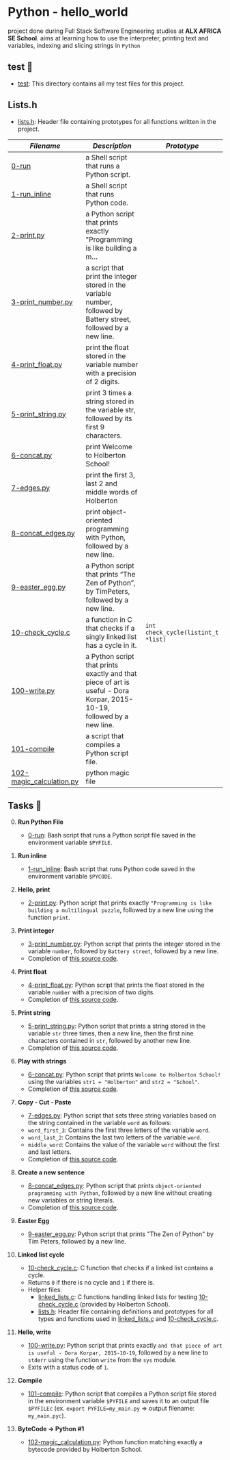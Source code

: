 # Python - hello_world

project done during Full Stack Software Engineering studies at __ALX AFRICA SE School__. aims at learning how to use the interpreter, printing text and variables, indexing and slicing strings in `Python`

## test 📁
- [test](./tests/): This directory contains all my test files for this project.

## Lists.h
* [lists.h](./lists.h): Header file containing prototypes for all functions written in the project.

_Filename_ | _Description_ | _Prototype_
-----------|---------------|------------
[0-run](./0-run) | a Shell script that runs a Python script. |
[1-run_inline](./1-run_inline) | a Shell script that runs Python code. |
[2-print.py](./2-print.py) | a Python script that prints exactly "Programming is like building a m…|
[3-print_number.py](./3-print_number.py) | a script that print the integer stored in the variable number, followed by Battery street, followed by a new line. |
[4-print_float.py](./4-print_float.py) | print the float stored in the variable number with a precision of 2 digits. |
[5-print_string.py](5-print_string.py) | print 3 times a string stored in the variable str, followed by its first 9 characters. |
[6-concat.py](6-concat.py) | print Welcome to Holberton School! |
[7-edges.py](7-edges.py) | print the first 3, last 2 and middle words of Holberton |
[8-concat_edges.py](8-concat_edges.py) | print object-oriented programming with Python, followed by a new line. |
[9-easter_egg.py](9-easter_egg.py) | a Python script that prints “The Zen of Python”, by TimPeters, followed by a new line. |
[10-check_cycle.c](10-check_cycle.c) | a function in C that checks if a singly linked list has a cycle in it. | `int check_cycle(listint_t *list)`
[100-write.py](100-write.py) | a Python script that prints exactly and that piece of art is useful - Dora Korpar, 2015-10-19, followed by a new line. |
[101-compile](101-compile) | a script that compiles a Python script file. |
[102-magic_calculation.py](102-magic_calculation.py) | python magic file |


## Tasks 🛅

0. **Run Python File**
    - [0-run](./0-run): Bash script that runs a Python script file saved in the environment variable `$PYFILE`.


1. **Run inline**
    - [1-run_inline](./1-run_inline): Bash script that runs Python code saved in the environment variable `$PYCODE`.


2. **Hello, print**
    - [2-print.py](./2-print.py): Python script that prints exactly `"Programming is like building a multilingual puzzle`, followed by a new line using the function `print`.


3. **Print integer**
    - [3-print_number.py](./3-print_number.py): Python script that prints the integer stored in the variable `number`, followed by `Battery street`, followed by a new line.
    - Completion of [this source code](https://github.com/holbertonschool/0x00.py/blob/master/3-print_number.py).


4. **Print float**
    - [4-print_float.py](./4-print_float.py): Python script that prints the float stored in the variable `number` with a precision of two digits.
    - Completion of [this source code](https://github.com/holbertonschool/0x00.py/blob/master/4-print_float.py).


5. **Print string**
    - [5-print_string.py](5-print_string.py): Python script that prints a string stored in the variable `str` three times, then a new line, then the first nine characters contained in `str`, followed by another new line.
    - Completion of [this source code](https://github.com/holbertonschool/0x00.py/blob/master/5-print_string.py).


6. **Play with strings**
    - [6-concat.py](./6-concat.py): Python script that prints `Welcome to Holberton School!` using the variables `str1 = "Holberton"` and `str2 = "School"`.
    - Completion of [this source code](https://github.com/holbertonschool/0x00.py/blob/master/6-concat.py).


7. **Copy - Cut - Paste**
    - [7-edges.py](7-edges.py): Python script that sets three string variables based on the string contained in the variable `word` as follows:
    - `word_first_3`: Contains the first three letters of the variable `word`.
    - `word_last_2`: Contains the last two letters of the variable `word`.
    - `middle_word`: Contains the value of the variable `word` without the first and last letters.
    - Completion of [this source code](https://github.com/holbertonschool/0x00.py/blob/master/7-edges.py).


8. **Create a new sentence**
    - [8-concat_edges.py](8-concat_edges.py): Python script that prints `object-oriented programming with Python`, followed by a new line without creating new variables or string literals.
    - Completion of [this source code](https://github.com/holbertonschool/0x00.py/blob/master/8-concat_edges.py).


9. **Easter Egg**
    - [9-easter_egg.py](9-easter_egg.py): Python script that prints "The Zen of Python" by Tim Peters, followed by a new line.


10. **Linked list cycle**
    - [10-check_cycle.c](10-check_cycle.c): C function that checks if a linked list contains a cycle.
    - Returns `0` if there is no cycle and `1` if there is.
    - Helper files:
      * [linked_lists.c](./tests/10-linked_lists.c): C functions handling linked lists for testing [10-check_cycle.c](./10-check_cycle.c) (provided by Holberton School).
      * [lists.h](./lists.h): Header file containing definitions and prototypes for all types and functions used in [linked_lists.c](./tests/10-linked_lists.c) and [10-check_cycle.c](./10-check_cycle.c).


11. **Hello, write**
    - [100-write.py](./100-write.py): Python script that prints exactly `and that piece of art is useful - Dora Korpar, 2015-10-19`, followed by a new line to `stderr` using the function `write` from the `sys` module.
    - Exits with a status code of `1`.


12. **Compile**
    - [101-compile](./101-compile): Python script that compiles a Python script file stored in the environment variable `$PYFILE` and saves it to an output file `$PYFILEc` (ex. `export PYFILE=my_main.py` => output filename: `my_main.pyc`).


13. **ByteCode -> Python #1**
    - [102-magic_calculation.py](./102-magic_calculation.py): Python function matching exactly a bytecode provided by Holberton School.
